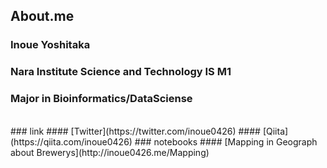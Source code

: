 ## About.me
### Inoue Yoshitaka
### Nara Institute Science and Technology IS M1
### Major in Bioinformatics/DataSciense
<br />
### link
#### [Twitter](https://twitter.com/inoue0426)
#### [Qiita](https://qiita.com/inoue0426)
### notebooks
#### [Mapping in Geograph about Brewerys](http://inoue0426.me/Mapping)
